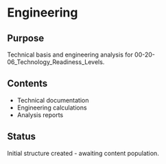 # Engineering

## Purpose
Technical basis and engineering analysis for 00-20-06_Technology_Readiness_Levels.

## Contents
- Technical documentation
- Engineering calculations
- Analysis reports

## Status
Initial structure created - awaiting content population.
